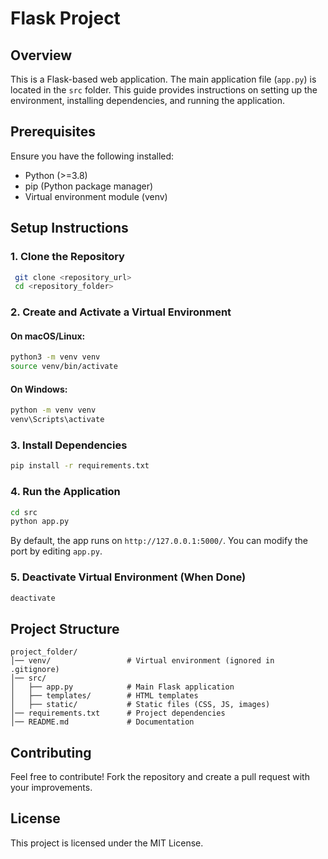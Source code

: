 # Flask Project

## Overview

This is a Flask-based web application. The main application file (`app.py`) is located in the `src` folder. This guide provides instructions on setting up the environment, installing dependencies, and running the application.

## Prerequisites

Ensure you have the following installed:

- Python (>=3.8)
- pip (Python package manager)
- Virtual environment module (venv)

## Setup Instructions

### 1. Clone the Repository

```bash
 git clone <repository_url>
 cd <repository_folder>
```

### 2. Create and Activate a Virtual Environment

#### On macOS/Linux:

```bash
python3 -m venv venv
source venv/bin/activate
```

#### On Windows:

```bash
python -m venv venv
venv\Scripts\activate
```

### 3. Install Dependencies

```bash
pip install -r requirements.txt
```

### 4. Run the Application

```bash
cd src
python app.py
```

By default, the app runs on `http://127.0.0.1:5000/`. You can modify the port by editing `app.py`.

### 5. Deactivate Virtual Environment (When Done)

```bash
deactivate
```

## Project Structure

```
project_folder/
│── venv/                 # Virtual environment (ignored in .gitignore)
│── src/
│   ├── app.py            # Main Flask application
│   ├── templates/        # HTML templates
│   ├── static/           # Static files (CSS, JS, images)
│── requirements.txt      # Project dependencies
│── README.md             # Documentation
```

## Contributing

Feel free to contribute! Fork the repository and create a pull request with your improvements.

## License

This project is licensed under the MIT License.
